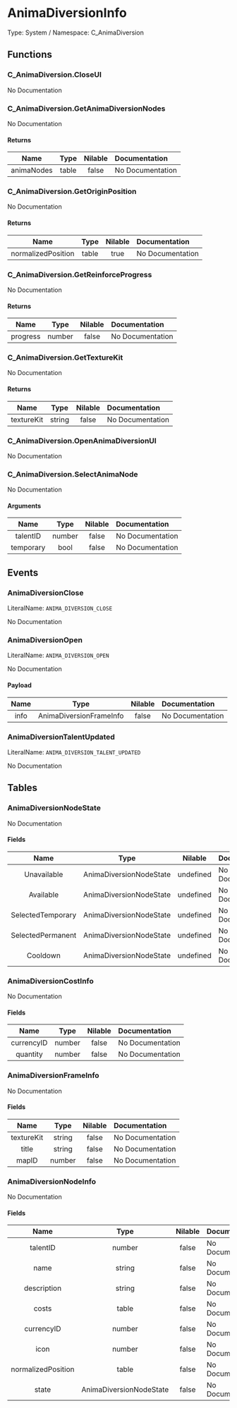 # AnimaDiversionInfo

Type: System / Namespace: C_AnimaDiversion

## Functions

### C_AnimaDiversion.CloseUI

No Documentation

### C_AnimaDiversion.GetAnimaDiversionNodes

No Documentation

#### Returns
|Name|Type|Nilable|Documentation|
|:---:|:---:|:---:|:---|
|animaNodes|table|false|No Documentation|
### C_AnimaDiversion.GetOriginPosition

No Documentation

#### Returns
|Name|Type|Nilable|Documentation|
|:---:|:---:|:---:|:---|
|normalizedPosition|table|true|No Documentation|
### C_AnimaDiversion.GetReinforceProgress

No Documentation

#### Returns
|Name|Type|Nilable|Documentation|
|:---:|:---:|:---:|:---|
|progress|number|false|No Documentation|
### C_AnimaDiversion.GetTextureKit

No Documentation

#### Returns
|Name|Type|Nilable|Documentation|
|:---:|:---:|:---:|:---|
|textureKit|string|false|No Documentation|
### C_AnimaDiversion.OpenAnimaDiversionUI

No Documentation

### C_AnimaDiversion.SelectAnimaNode

No Documentation

#### Arguments
|Name|Type|Nilable|Documentation|
|:---:|:---:|:---:|:---|
|talentID|number|false|No Documentation|
|temporary|bool|false|No Documentation|
## Events

### AnimaDiversionClose
LiteralName: `ANIMA_DIVERSION_CLOSE`

No Documentation

### AnimaDiversionOpen
LiteralName: `ANIMA_DIVERSION_OPEN`

No Documentation

#### Payload
|Name|Type|Nilable|Documentation|
|:---:|:---:|:---:|:---|
|info|AnimaDiversionFrameInfo|false|No Documentation|
### AnimaDiversionTalentUpdated
LiteralName: `ANIMA_DIVERSION_TALENT_UPDATED`

No Documentation

## Tables

### AnimaDiversionNodeState

No Documentation

#### Fields
|Name|Type|Nilable|Documentation|
|:---:|:---:|:---:|:---|
|Unavailable|AnimaDiversionNodeState|undefined|No Documentation|
|Available|AnimaDiversionNodeState|undefined|No Documentation|
|SelectedTemporary|AnimaDiversionNodeState|undefined|No Documentation|
|SelectedPermanent|AnimaDiversionNodeState|undefined|No Documentation|
|Cooldown|AnimaDiversionNodeState|undefined|No Documentation|
### AnimaDiversionCostInfo

No Documentation

#### Fields
|Name|Type|Nilable|Documentation|
|:---:|:---:|:---:|:---|
|currencyID|number|false|No Documentation|
|quantity|number|false|No Documentation|
### AnimaDiversionFrameInfo

No Documentation

#### Fields
|Name|Type|Nilable|Documentation|
|:---:|:---:|:---:|:---|
|textureKit|string|false|No Documentation|
|title|string|false|No Documentation|
|mapID|number|false|No Documentation|
### AnimaDiversionNodeInfo

No Documentation

#### Fields
|Name|Type|Nilable|Documentation|
|:---:|:---:|:---:|:---|
|talentID|number|false|No Documentation|
|name|string|false|No Documentation|
|description|string|false|No Documentation|
|costs|table|false|No Documentation|
|currencyID|number|false|No Documentation|
|icon|number|false|No Documentation|
|normalizedPosition|table|false|No Documentation|
|state|AnimaDiversionNodeState|false|No Documentation|